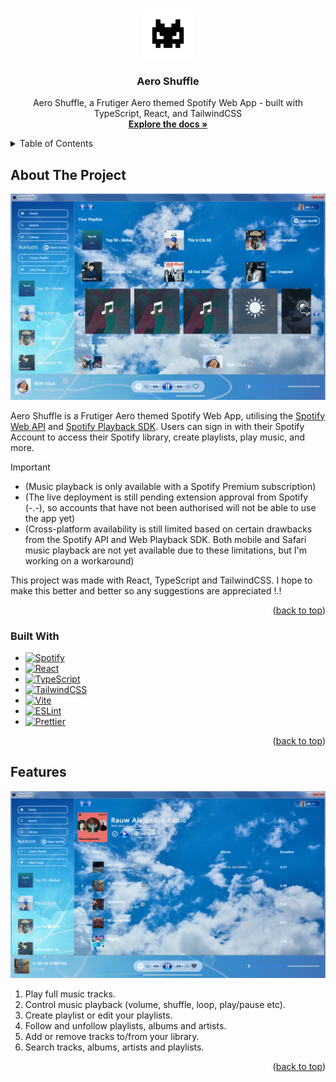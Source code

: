<a id="readme-top"></a>

<!-- PROJECT LOGO -->
<br />
<div align="center">
  <a href="https://github.com/w41ch0ng/AeroShuffle">
    <img src="https://github.com/w41ch0ng/AeroShuffle/blob/main/src/assets/images/sprites/aero-shuffle-gif.gif" alt="Logo" width="80" height="80">
  </a>

<h3 align="center">Aero Shuffle</h3>

  <p align="center">
    Aero Shuffle, a Frutiger Aero themed Spotify Web App - built with TypeScript, React, and TailwindCSS
    <br />
    <a href="https://github.com/w41ch0ng/AeroShuffle"><strong>Explore the docs »</strong></a>
    <br />
  </p>
</div>

<!-- TABLE OF CONTENTS -->
<details>
  <summary>Table of Contents</summary>
  <ol>
    <li>
      <a href="#about-the-project">About The Project</a>
      <ul>
        <li><a href="#built-with">Built With</a></li>
      </ul>
    </li>
    <li><a href="#features">Features</a></li>
  </ol>
</details>

<!-- ABOUT THE PROJECT -->

## About The Project

[![Aero Shuffle][aero-shuffle-one]](https://aero-shuffle.app)

Aero Shuffle is a Frutiger Aero themed Spotify Web App, utilising the <a href="https://developer.spotify.com/documentation/web-api/">Spotify Web API</a> and <a href="https://developer.spotify.com/documentation/web-playback-sdk/">Spotify Playback SDK</a>. Users can sign in with their Spotify Account to access their
Spotify library, create playlists, play music, and more.

> [!IMPORTANT]
> - (Music playback is only available with a Spotify Premium subscription) </br>
> - (The live deployment is still pending extension approval from Spotify (-.-), so accounts that have not been authorised will not be able to use the app yet)
> - (Cross-platform availability is still limited based on certain drawbacks from the Spotify API and Web Playback SDK. Both mobile and Safari music playback are not yet available due to these limitations, but I'm working on a workaround)

This project was made with React, TypeScript and TailwindCSS. I hope to make this better and better so any suggestions are appreciated !.!

<p align="right">(<a href="#readme-top">back to top</a>)</p>

### Built With

- [![Spotify][Spotify]][Spotify-url]
- [![React][React.js]][React-url]
- [![TypeScript][TypeScript]][TypeScript-url]
- [![TailwindCSS][TailwindCSS]][TailwindCSS-url]
- [![Vite][Vite]][Vite-url]
- [![ESLint][ESLint]][ESLint-url]
- [![Prettier][Prettier]][Prettier-url]

<p align="right">(<a href="#readme-top">back to top</a>)</p>

<!-- FEATURES -->

## Features

[![Aero Shuffle][aero-shuffle-two]](https://aero-shuffle.app)

  <ol>
    <li>Play full music tracks.</li>
    <li>Control music playback (volume, shuffle, loop, play/pause etc).</li>
    <li>Create playlist or edit your playlists.</li>
    <li>Follow and unfollow playlists, albums and artists.</li>
    <li>Add or remove tracks to/from your library.</li>
    <li>Search tracks, albums, artists and playlists.</li>
  </ol>

<p align="right">(<a href="#readme-top">back to top</a>)</p>

<!-- MARKDOWN LINKS & IMAGES -->

[Spotify]: https://img.shields.io/badge/Spotify-1ED760?style=for-the-badge&logo=spotify&logoColor=white
[Spotify-url]: https://developer.spotify.com/
[React.js]: https://img.shields.io/badge/React-20232A?style=for-the-badge&logo=react&logoColor=61DAFB
[React-url]: https://reactjs.org/
[TypeScript]: https://img.shields.io/badge/TypeScript-007ACC?style=for-the-badge&logo=typescript&logoColor=white
[TypeScript-url]: https://www.typescriptlang.org/
[TailwindCSS]: https://img.shields.io/badge/Tailwind_CSS-38B2AC?style=for-the-badge&logo=tailwind-css&logoColor=white
[TailwindCSS-url]: https://tailwindcss.com/
[Vite]: https://img.shields.io/badge/Vite-B73BFE?style=for-the-badge&logo=vite&logoColor=FFD62E
[Vite-url]: https://vitejs.dev/
[ESLint]: https://img.shields.io/badge/eslint-3A33D1?style=for-the-badge&logo=eslint&logoColor=white
[ESLint-url]: https://eslint.org/
[Prettier]: https://img.shields.io/badge/prettier-1A2C34?style=for-the-badge&logo=prettier&logoColor=F7BA3E
[Prettier-url]: https://prettier.io/
[aero-shuffle-one]: src/assets/images/screenshots/aero-shuffle-one.png
[aero-shuffle-two]: src/assets/images/screenshots/aero-shuffle-two.png

